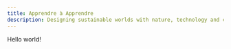 ```yaml
---
title: Apprendre à Apprendre
description: Designing sustainable worlds with nature, technology and community.
---
```


Hello world!
